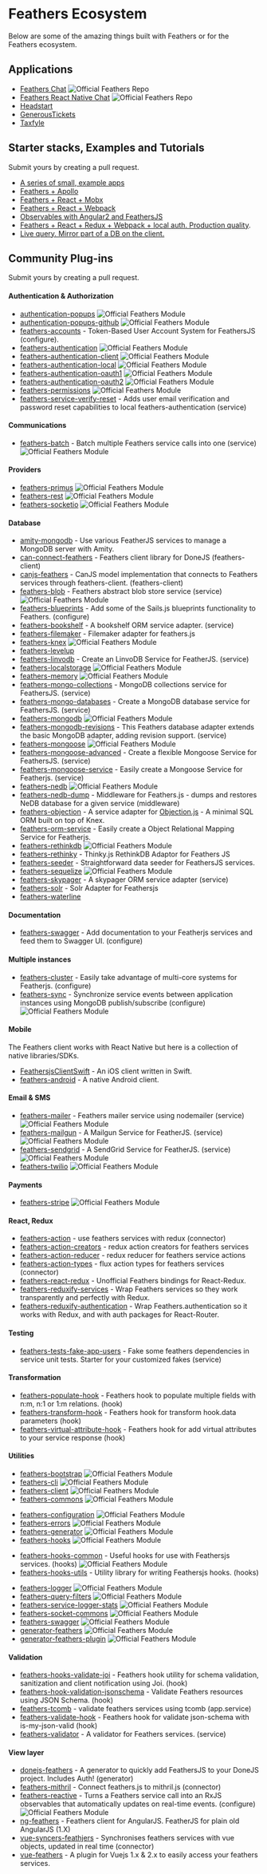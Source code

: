 # Feathers Ecosystem

Below are some of the amazing things built with Feathers or for the Feathers ecosystem.

## Applications

- [Feathers Chat](https://github.com/feathersjs/feathers-chat) ![Official Feathers Repo](/img/tiny-feathers-logo.png) 
- [Feathers React Native Chat](https://github.com/feathersjs/feathers-react-native-chat) ![Official Feathers Repo](/img/tiny-feathers-logo.png) 
- [Headstart](http://www.headstartapp.com/readme.md)
- [GenerousTickets](https://generoustickets.com/readme.md)
- [Taxfyle](https://www.taxfyle.com/readme.md)

## Starter stacks, Examples and Tutorials

Submit yours by creating a pull request.

- [A series of small, example apps](https://github.com/feathersjs/feathers-demos)
- [Feathers + Apollo](https://github.com/swarthout/feathers-apollo)
- [Feathers + React + Mobx](https://github.com/foxhound87/rfx-stack)
- [Feathers + React + Webpack](https://github.com/sscaff1/feathers-webpack-react)
- [Observables with Angular2 and FeathersJS](https://berndsgn.ch/angular2-and-feathersjs/readme.md)
- [Feathers + React + Redux + Webpack + local auth. Production quality](https://github.com/eddyystop/feathers-starter-react-redux-login-roles).
- [Live query. Mirror part of a DB on the client.](https://github.com/eddyystop/feathers-live-query)

## Community Plug-ins

Submit yours by creating a pull request.

#### Authentication & Authorization

- [authentication-popups](./authentication-popups/readme.md) ![Official Feathers Module](/img/tiny-feathers-logo.png) 
- [authentication-popups-github](./authentication-popups-github/readme.md) ![Official Feathers Module](/img/tiny-feathers-logo.png) 
- [feathers-accounts](https://www.npmjs.com/package/feathers-accounts) - Token-Based User Account System for FeathersJS (configure).
- [feathers-authentication](./feathers-authentication/readme.md) ![Official Feathers Module](/img/tiny-feathers-logo.png) 
- [feathers-authentication-client](./feathers-authentication-client/readme.md) ![Official Feathers Module](/img/tiny-feathers-logo.png) 
- [feathers-authentication-local](./feathers-authentication-local/readme.md) ![Official Feathers Module](/img/tiny-feathers-logo.png) 
- [feathers-authentication-oauth1](./feathers-authentication-oauth1/readme.md) ![Official Feathers Module](/img/tiny-feathers-logo.png) 
- [feathers-authentication-oauth2](./feathers-authentication-oauth2/readme.md) ![Official Feathers Module](/img/tiny-feathers-logo.png) 
- [feathers-permissions](./feathers-permissions/readme.md) ![Official Feathers Module](/img/tiny-feathers-logo.png) 
- [feathers-service-verify-reset](https://www.npmjs.com/package/feathers-service-verify-reset) - Adds user email verification and password reset capabilities to local feathers-authentication (service)

#### Communications

- [feathers-batch](https://www.npmjs.com/package/feathers-batch) - Batch multiple Feathers service calls into one (service) ![Official Feathers Module](/img/tiny-feathers-logo.png) 

#### Providers

- [feathers-primus](./feathers-primus/readme.md) ![Official Feathers Module](/img/tiny-feathers-logo.png) 
- [feathers-rest](./feathers-rest/readme.md) ![Official Feathers Module](/img/tiny-feathers-logo.png) 
- [feathers-socketio](./feathers-socketio/readme.md) ![Official Feathers Module](/img/tiny-feathers-logo.png) 

#### Database

- [amity-mongodb](https://www.npmjs.com/package/amity-mongodb) - Use various FeatherJS services to manage a MongoDB server with Amity.
- [can-connect-feathers](https://www.npmjs.com/package/can-connect-feathers) - Feathers client library for DoneJS (feathers-client)
- [canjs-feathers](https://www.npmjs.com/package/canjs-feathers) - CanJS model implementation that connects to Feathers services through feathers-client. (feathers-client)
- [feathers-blob](https://www.npmjs.com/package/feathers-blob) - Feathers abstract blob store service (service) ![Official Feathers Module](/img/tiny-feathers-logo.png) 
- [feathers-blueprints](https://www.npmjs.com/package/feathers-blueprints) - Add some of the Sails.js blueprints functionality to Feathers. (configure)
- [feathers-bookshelf](https://www.npmjs.com/package/feathers-bookshelf) - A bookshelf ORM service adapter.  (service)
- [feathers-filemaker](https://www.npmjs.com/package/feathers-filemaker) - Filemaker adapter for feathers.js
- [feathers-knex](./feathers-knex/readme.md) ![Official Feathers Module](/img/tiny-feathers-logo.png) 
- [feathers-levelup](./feathers-levelup/readme.md)
- [feathers-linvodb](https://www.npmjs.com/package/feathers-linvodb) - Create an LinvoDB Service for FeatherJS. (service)
- [feathers-localstorage](./feathers-localstorage/readme.md) ![Official Feathers Module](/img/tiny-feathers-logo.png) 
- [feathers-memory](./feathers-memory/readme.md) ![Official Feathers Module](/img/tiny-feathers-logo.png) 
- [feathers-mongo-collections](https://www.npmjs.com/package/feathers-mongo-collections) - MongoDB collections service for FeathersJS. (service)
- [feathers-mongo-databases](https://www.npmjs.com/package/feathers-mongo-databases) - Create a MongoDB database service for FeathersJS. (service)
- [feathers-mongodb](./feathers-mongodb/readme.md) ![Official Feathers Module](/img/tiny-feathers-logo.png) 
- [feathers-mongodb-revisions](https://www.npmjs.com/package/feathers-mongodb-revisions) - This Feathers database adapter extends the basic MongoDB adapter, adding revision support. (service)
- [feathers-mongoose](./feathers-mongoose/readme.md) ![Official Feathers Module](/img/tiny-feathers-logo.png) 
- [feathers-mongoose-advanced](https://www.npmjs.com/package/feathers-mongoose-advanced) - Create a flexible Mongoose Service for FeathersJS. (service)
- [feathers-mongoose-service](https://www.npmjs.com/package/feathers-mongoose-service) - Easily create a Mongoose Service for Featherjs. (service)
- [feathers-nedb](./feathers-nedb/readme.md) ![Official Feathers Module](/img/tiny-feathers-logo.png) 
- [feathers-nedb-dump](https://www.npmjs.com/package/feathers-nedb-dump) - Middleware for Feathers.js - dumps and restores NeDB database for a given service (middleware)
- [feathers-objection](https://github.com/mcchrish/feathers-objection) - A service adapter for [Objection.js](http://vincit.github.io/objection.js/readme.md) - A minimal SQL ORM built on top of Knex.
- [feathers-orm-service](https://www.npmjs.com/package/feathers-orm-service) - Easily create a Object Relational Mapping Service for Featherjs.
- [feathers-rethinkdb](./feathers-rethinkdb/readme.md) ![Official Feathers Module](/img/tiny-feathers-logo.png) 
- [feathers-rethinky](https://www.npmjs.com/package/feathers-rethinky) - Thinky.js RethinkDB Adaptor for Feathers JS
- [feathers-seeder](https://www.npmjs.com/package/feathers-seeder) - Straightforward data seeder for FeathersJS services.
- [feathers-sequelize](./feathers-sequelize/readme.md) ![Official Feathers Module](/img/tiny-feathers-logo.png) 
- [feathers-skypager](https://www.npmjs.com/package/feathers-skypager) - A skypager ORM service adapter (service)
- [feathers-solr](https://www.npmjs.com/package/feathers-solr) - Solr Adapter for Feathersjs
- [feathers-waterline](./feathers-waterline/readme.md)

#### Documentation

- [feathers-swagger](https://www.npmjs.com/package/feathers-swagger) - Add documentation to your Featherjs services and feed them to Swagger UI. (configure)

#### Multiple instances

- [feathers-cluster](https://www.npmjs.com/package/feathers-cluster) - Easily take advantage of multi-core systems for Featherjs. (configure)
- [feathers-sync](https://www.npmjs.com/package/feathers-sync) - Synchronize service events between application instances using MongoDB publish/subscribe (configure) ![Official Feathers Module](/img/tiny-feathers-logo.png) 

#### Mobile

The Feathers client works with React Native but here is a collection of native libraries/SDKs.

- [FeathersjsClientSwift](https://github.com/truebucha/FeathersjsClientSwift) - An iOS client written in Swift.
- [feathers-android](https://github.com/feathersjs/feathers-android) - A native Android client.

#### Email & SMS

- [feathers-mailer](https://www.npmjs.com/package/feathers-mailer) - Feathers mailer service using nodemailer (service) ![Official Feathers Module](/img/tiny-feathers-logo.png) 
- [feathers-mailgun](https://www.npmjs.com/package/feathers-mailgun) - A Mailgun Service for FeatherJS. (service) ![Official Feathers Module](/img/tiny-feathers-logo.png) 
- [feathers-sendgrid](https://www.npmjs.com/package/feathers-sendgrid) - A SendGrid Service for FeatherJS. (service) ![Official Feathers Module](/img/tiny-feathers-logo.png) 
- [feathers-twilio](./feathers-twilio/readme.md) ![Official Feathers Module](/img/tiny-feathers-logo.png) 

#### Payments

- [feathers-stripe](./feathers-stripe/readme.md) ![Official Feathers Module](/img/tiny-feathers-logo.png) 

#### React, Redux

- [feathers-action](https://www.npmjs.com/package/feathers-action) - use feathers services with redux (connector)
- [feathers-action-creators](https://www.npmjs.com/package/feathers-action-creators) - redux action creators for feathers services
- [feathers-action-reducer](https://www.npmjs.com/package/feathers-action-reducer) - redux reducer for feathers service actions
- [feathers-action-types](https://www.npmjs.com/package/feathers-action-types) - flux action types for feathers services (connector)
- [feathers-react-redux](https://www.npmjs.com/package/feathers-react-redux) - Unofficial Feathers bindings for React-Redux.
- [feathers-reduxify-services](https://github.com/eddyystop/feathers-reduxify-services) - Wrap Feathers services so they work transparently and perfectly with Redux.
- [feathers-reduxify-authentication](https://github.com/eddyystop/feathers-reduxify-authentication) - Wrap Feathers.authentication so it works with Redux, and with auth packages for React-Router. 

#### Testing

- [feathers-tests-fake-app-users](https://www.npmjs.com/package/feathers-tests-fake-app-users) - Fake some feathers dependencies in service unit tests. Starter for your customized fakes (service)

#### Transformation

- [feathers-populate-hook](https://www.npmjs.com/package/feathers-populate-hook) - Feathers hook to populate multiple fields with n:m, n:1 or 1:m relations. (hook)
- [feathers-transform-hook](https://www.npmjs.com/package/feathers-transform-hook) - Feathers hook for transform hook.data parameters (hook)
- [feathers-virtual-attribute-hook](https://www.npmjs.com/package/feathers-virtual-attribute-hook) - Feathers hook for add virtual attributes to your service response (hook)

#### Utilities

- [feathers-bootstrap](./feathers-bootstrap/readme.md) ![Official Feathers Module](/img/tiny-feathers-logo.png) 
- [feathers-cli](./feathers-cli/readme.md) ![Official Feathers Module](/img/tiny-feathers-logo.png) 
- [feathers-client](./feathers-client/readme.md) ![Official Feathers Module](/img/tiny-feathers-logo.png) 
- [feathers-commons](./feathers-commons/readme.md) ![Official Feathers Module](/img/tiny-feathers-logo.png) 
* [feathers-configuration](./feathers-configuration/readme.md) ![Official Feathers Module](/img/tiny-feathers-logo.png) 
* [feathers-errors](./feathers-errors/readme.md) ![Official Feathers Module](/img/tiny-feathers-logo.png) 
* [feathers-generator](./feathers-generator/readme.md) ![Official Feathers Module](/img/tiny-feathers-logo.png) 
* [feathers-hooks](./feathers-hooks/readme.md) ![Official Feathers Module](/img/tiny-feathers-logo.png) 
- [feathers-hooks-common](https://www.npmjs.com/package/feathers-hooks-common) - Useful hooks for use with Feathersjs services. (hooks) ![Official Feathers Module](/img/tiny-feathers-logo.png) 
- [feathers-hooks-utils](https://www.npmjs.com/package/feathers-hooks-utils) - Utility library for writing Feathersjs hooks. (hooks)
* [feathers-logger](./feathers-logger/readme.md) ![Official Feathers Module](/img/tiny-feathers-logo.png) 
* [feathers-query-filters](./feathers-query-filters/readme.md) ![Official Feathers Module](/img/tiny-feathers-logo.png) 
* [feathers-service-logger-stats](./feathers-service-logger-stats/readme.md) ![Official Feathers Module](/img/tiny-feathers-logo.png) 
* [feathers-socket-commons](./feathers-socket-commons/readme.md) ![Official Feathers Module](/img/tiny-feathers-logo.png) 
* [feathers-swagger](./feathers-swagger/readme.md) ![Official Feathers Module](/img/tiny-feathers-logo.png) 
* [generator-feathers](./generator-feathers/readme.md) ![Official Feathers Module](/img/tiny-feathers-logo.png) 
* [generator-feathers-plugin](./generator-feathers-plugin/readme.md) ![Official Feathers Module](/img/tiny-feathers-logo.png) 

#### Validation

- [feathers-hooks-validate-joi](https://www.npmjs.com/package/feathers-hooks-validate-joi) - Feathers hook utility for schema validation, sanitization and client notification using Joi. (hook)
- [feathers-hook-validation-jsonschema](https://www.npmjs.com/package/feathers-hook-validation-jsonschema) - Validate Feathers resources using JSON Schema. (hook)
- [feathers-tcomb](https://www.npmjs.com/package/feathers-tcomb) - validate feathers services using tcomb (app.service)
- [feathers-validate-hook](https://www.npmjs.com/package/feathers-validate-hook) - Feathers hook for validate json-schema with is-my-json-valid (hook)
- [feathers-validator](https://www.npmjs.com/package/feathers-validator) - A validator for Feathers services. (service)

#### View layer

- [donejs-feathers](https://www.npmjs.com/package/donejs-feathers) - A generator to quickly add FeathersJS to your DoneJS project. Includes Auth! (generator)
- [feathers-mithril](https://www.npmjs.com/package/feathers-mithril) - Connect feathers.js to mithril.js (connector)
- [feathers-reactive](https://www.npmjs.com/package/feathers-reactive) - Turns a Feathers service call into an RxJS observables that automatically updates on real-time events. (configure) ![Official Feathers Module](/img/tiny-feathers-logo.png) 
- [ng-feathers](https://www.npmjs.com/package/ng-feathers) - Feathers client for AngularJS. FeatherJS for plain old AngularJS (1.X)
- [vue-syncers-feathjers](https://www.npmjs.com/package/vue-syncers-feathers) - Synchronises feathers services with vue objects, updated in real time (connector)
- [vue-feathers](https://github.com/sunabozu/vue-feathers) - A plugin for Vuejs 1.x & 2.x to easily access your feathers services.
